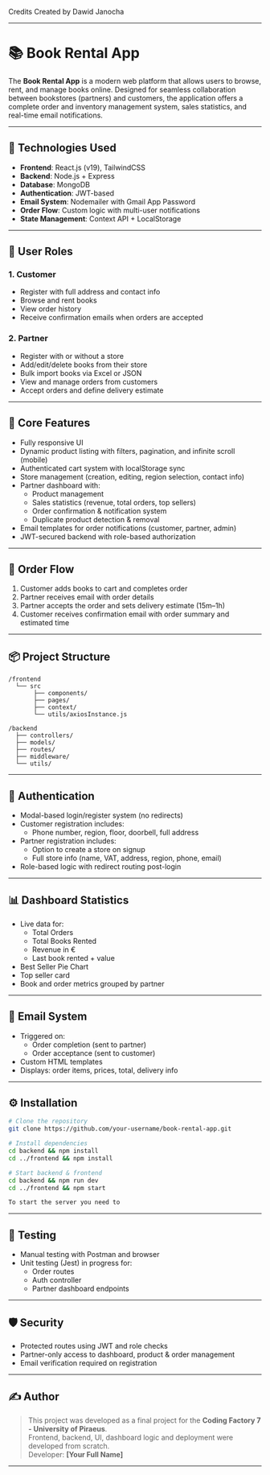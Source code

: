 Credits
Created by Dawid Janocha 

---

# 📚 Book Rental App

The **Book Rental App** is a modern web platform that allows users to browse, rent, and manage books online. Designed for seamless collaboration between bookstores (partners) and customers, the application offers a complete order and inventory management system, sales statistics, and real-time email notifications.

---

## 🔧 Technologies Used

- **Frontend**: React.js (v19), TailwindCSS
- **Backend**: Node.js + Express
- **Database**: MongoDB
- **Authentication**: JWT-based
- **Email System**: Nodemailer with Gmail App Password
- **Order Flow**: Custom logic with multi-user notifications
- **State Management**: Context API + LocalStorage

---

## 👥 User Roles

### 1. Customer
- Register with full address and contact info
- Browse and rent books
- View order history
- Receive confirmation emails when orders are accepted

### 2. Partner
- Register with or without a store
- Add/edit/delete books from their store
- Bulk import books via Excel or JSON
- View and manage orders from customers
- Accept orders and define delivery estimate

---

## 🧩 Core Features

- Fully responsive UI
- Dynamic product listing with filters, pagination, and infinite scroll (mobile)
- Authenticated cart system with localStorage sync
- Store management (creation, editing, region selection, contact info)
- Partner dashboard with:
  - Product management
  - Sales statistics (revenue, total orders, top sellers)
  - Order confirmation & notification system
  - Duplicate product detection & removal
- Email templates for order notifications (customer, partner, admin)
- JWT-secured backend with role-based authorization

---

## 🔄 Order Flow

1. Customer adds books to cart and completes order
2. Partner receives email with order details
3. Partner accepts the order and sets delivery estimate (15m–1h)
4. Customer receives confirmation email with order summary and estimated time

---

## 📦 Project Structure

```
/frontend
  └── src
       ├── components/
       ├── pages/
       ├── context/
       └── utils/axiosInstance.js

/backend
  ├── controllers/
  ├── models/
  ├── routes/
  ├── middleware/
  └── utils/
```

---

## 🔐 Authentication

- Modal-based login/register system (no redirects)
- Customer registration includes:
  - Phone number, region, floor, doorbell, full address
- Partner registration includes:
  - Option to create a store on signup
  - Full store info (name, VAT, address, region, phone, email)
- Role-based logic with redirect routing post-login

---

## 📊 Dashboard Statistics

- Live data for:
  - Total Orders
  - Total Books Rented
  - Revenue in €
  - Last book rented + value
- Best Seller Pie Chart
- Top seller card
- Book and order metrics grouped by partner

---

## 📩 Email System

- Triggered on:
  - Order completion (sent to partner)
  - Order acceptance (sent to customer)
- Custom HTML templates
- Displays: order items, prices, total, delivery info

---

## ⚙️ Installation

```bash
# Clone the repository
git clone https://github.com/your-username/book-rental-app.git

# Install dependencies
cd backend && npm install
cd ../frontend && npm install

# Start backend & frontend
cd backend && npm run dev
cd ../frontend && npm start

To start the server you need to 
```

---

## 🧪 Testing

- Manual testing with Postman and browser
- Unit testing (Jest) in progress for:
  - Order routes
  - Auth controller
  - Partner dashboard endpoints

---

## 🛡️ Security

- Protected routes using JWT and role checks
- Partner-only access to dashboard, product & order management
- Email verification required on registration

---

## ✍️ Author

> This project was developed as a final project for the **Coding Factory 7 - University of Piraeus**.  
> Frontend, backend, UI, dashboard logic and deployment were developed from scratch.  
> Developer: **[Your Full Name]**  

---
